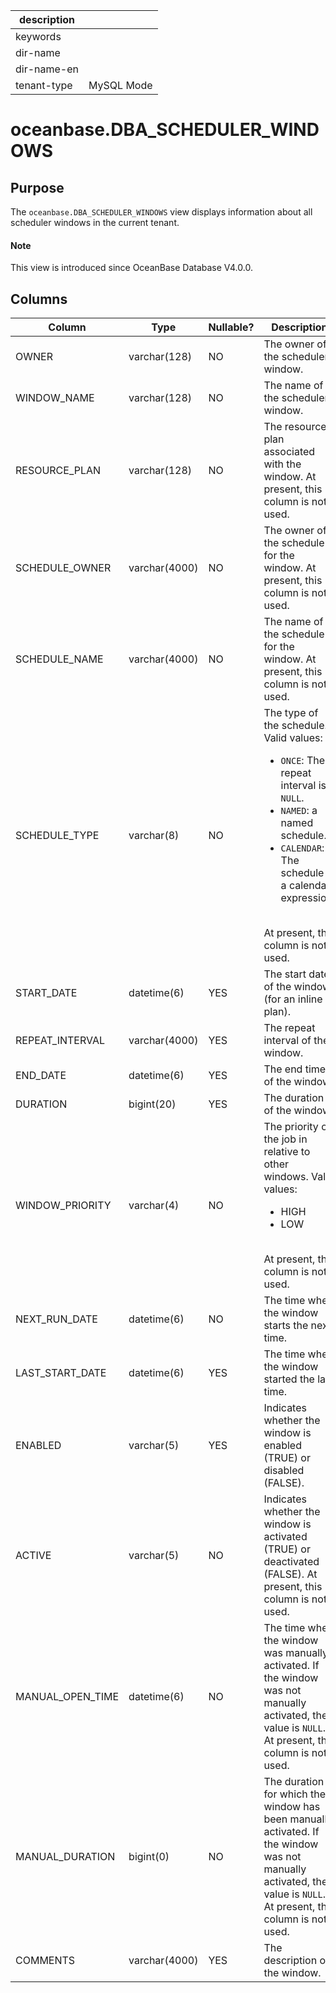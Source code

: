 | description ||
|---|---|
| keywords ||
| dir-name ||
| dir-name-en ||
| tenant-type | MySQL Mode |

# oceanbase.DBA_SCHEDULER_WINDOWS

## Purpose

The `oceanbase.DBA_SCHEDULER_WINDOWS` view displays information about all scheduler windows in the current tenant.

<main id="notice" type='explain'>
  <h4>Note</h4>
  <p>This view is introduced since OceanBase Database V4.0.0. </p>
</main>

## Columns

| Column | Type | Nullable? | Description |
|------------------|---------------|----------------|-------------------|
| OWNER | varchar(128) | NO | The owner of the scheduler window. |
| WINDOW_NAME | varchar(128) | NO | The name of the scheduler window. |
| RESOURCE_PLAN | varchar(128) | NO | The resource plan associated with the window. At present, this column is not used. |
| SCHEDULE_OWNER | varchar(4000) | NO | The owner of the schedule for the window. At present, this column is not used. |
| SCHEDULE_NAME | varchar(4000) | NO | The name of the schedule for the window. At present, this column is not used. |
| SCHEDULE_TYPE | varchar(8) | NO | The type of the schedule. Valid values:<ul><li>`ONCE`: The repeat interval is `NULL`.</li><li>`NAMED`: a named schedule.</li><li>`CALENDAR`: The schedule is a calendar expression.</li></ul></br>At present, this column is not used.  |
| START_DATE | datetime(6) | YES | The start date of the window (for an inline plan). |
| REPEAT_INTERVAL | varchar(4000) | YES | The repeat interval of the window. |
| END_DATE | datetime(6) | YES | The end time of the window. |
| DURATION | bigint(20) | YES | The duration of the window. |
| WINDOW_PRIORITY | varchar(4) | NO | The priority of the job in relative to other windows. Valid values:<ul><li>HIGH</li><li>LOW</li></ul> </br>At present, this column is not used.  |
| NEXT_RUN_DATE | datetime(6) | NO | The time when the window starts the next time. |
| LAST_START_DATE | datetime(6) | YES | The time when the window started the last time. |
| ENABLED | varchar(5) | YES | Indicates whether the window is enabled (TRUE) or disabled (FALSE). |
| ACTIVE | varchar(5) | NO | Indicates whether the window is activated (TRUE) or deactivated (FALSE). At present, this column is not used. |
| MANUAL_OPEN_TIME | datetime(6) | NO | The time when the window was manually activated. If the window was not manually activated, the value is `NULL`. At present, this column is not used. |
| MANUAL_DURATION | bigint(0) | NO | The duration for which the window has been manually activated. If the window was not manually activated, the value is `NULL`. At present, this column is not used. |
| COMMENTS | varchar(4000) | YES | The description of the window. |
